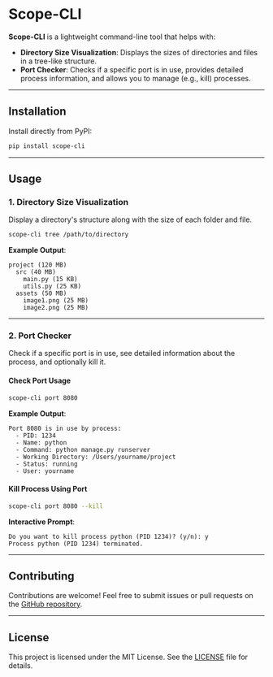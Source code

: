 
# Scope-CLI

**Scope-CLI** is a lightweight command-line tool that helps with:
- **Directory Size Visualization**: Displays the sizes of directories and files in a tree-like structure.
- **Port Checker**: Checks if a specific port is in use, provides detailed process information, and allows you to manage (e.g., kill) processes.

---

## Installation

Install directly from PyPI:

```bash
pip install scope-cli
```

---

## Usage

### 1. Directory Size Visualization
Display a directory's structure along with the size of each folder and file.

```bash
scope-cli tree /path/to/directory
```

**Example Output**:
```text
project (120 MB)
  src (40 MB)
    main.py (15 KB)
    utils.py (25 KB)
  assets (50 MB)
    image1.png (25 MB)
    image2.png (25 MB)
```

---

### 2. Port Checker
Check if a specific port is in use, see detailed information about the process, and optionally kill it.

#### Check Port Usage
```bash
scope-cli port 8080
```

**Example Output**:
```text
Port 8080 is in use by process:
  - PID: 1234
  - Name: python
  - Command: python manage.py runserver
  - Working Directory: /Users/yourname/project
  - Status: running
  - User: yourname
```

#### Kill Process Using Port
```bash
scope-cli port 8080 --kill
```

**Interactive Prompt**:
```text
Do you want to kill process python (PID 1234)? (y/n): y
Process python (PID 1234) terminated.
```

---

## Contributing

Contributions are welcome! Feel free to submit issues or pull requests on the [GitHub repository](https://github.com/deepampatel/scope-cli).

---

## License

This project is licensed under the MIT License. See the [LICENSE](https://github.com/deepampatel/scope-cli/blob/main/LICENSE) file for details.
